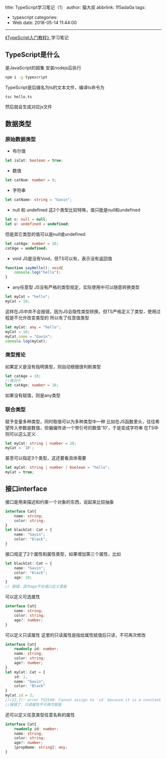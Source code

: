 title: TypeScript学习笔记（1）
author: 猫大叔
abbrlink: 1f5ada0a
tags:
  - typescript
categories:
  - Web
date: 2018-05-14 11:44:00
---
[《TypeScript入门教程》](https://github.com/xcatliu/typescript-tutorial)学习笔记


## TypeScript是什么

是JavaScript的超集
安装nodejs后执行
```cmd
npm i -g typescript
```
TypeScript是后缀名为ts的文本文件，编译ts命令为
```cnd
tsc hello.ts
```
然后就会生成对应js文件

## 数据类型

### 原始数据类型

* 布尔值
```ts
let isCat: boolean = true;
```
<!--more-->
* 数值
```ts
let catNum: number = 9;
```

* 字符串
```ts
let catName: string = "Gavin";
```
* null 和 undefined
这2个类型比较特殊，值只能是null和undefined
```ts
let n: null = null;
let u: undefined = undefined;
```
但是其它类型的值可以是null或undefined
```ts
let catAge: number = 10;
catAge = undefined;
```
* void
JS是没有Void，但TS可以有，表示没有返回值
```ts
function sayHello(): void{
    console.log("hello");
}
```
* any任意型
JS没有严格的类型规定，实际使用中可以随意转换类型
```js
let myCat = "hello";
myCat = 10;
```
这样在JS中并不会报错，因为JS会隐性类型转换，但TS严格定义了类型，使用过程是不允许改变类型的
所以有了任意值类型
```ts
let myCat: any = "hello";
myCat = 10;
myCat.name = "Gavin";
console.log(myCat);
```

### 类型推论

如果定义是没有指明类型，则自动根据值判断类型
```ts
let catAge = 10;
//等同于
let catAge: number = 10;
```
如果没有赋值，则是any类型

### 联合类型

赋予变量多种类型，同时取值可以为多种类型中一种
比如在JS函数里头，往往希望传入参数是数值，但偏偏传进一个带引号的数值'10'，于是变成字符串
在TS中则可以这么定义
```ts
let myCat: string | number = 20;
myCat = '10';
```

甚至可以指定3个类型，这还要看具体需要
```ts
let myCat: string | number | boolean = "hello";
myCat = true;
```

## 接口interface

接口是用来描述和约束一个对象的东西，说起来比较抽象
```ts
interface Cat{
    name: string;
    color: string;
}
let blackCat: Cat = {
    name: "Gavin";
    color: "black";
}
```
接口规定了2个属性和属性类型，如果增加第三个属性，比如
```ts
let blackCat: Cat = {
    name: "Gavin";
    color: "black";
    age: 10;
}
// 报错，因为age不在接口定义里面
```
可以定义可选属性
```ts
interface Cat{
    name: string;
    color: string;
    age?: number;
}
```
可以定义只读属性
这里的只读属性是指给属性赋值后只读，不可再次修改
```ts
interface Cat{
    readonly id: number;
    name: string;
    color: string;
    age?: number;
}
let myCat: Cat = {
    id: 1,
    name: "Gavin",
    color: "Black"
}
myCat.id = 2;
//(12,7): error TS2540: Cannot assign to 'id' because it is a constant or a read-only property.
//报错了，只读属性不可再次赋值
```
还可以定义任意类型任意名称的属性
```ts
interface Cat{
    readonly id: number;
    name: string;
    color: string;
    age?: number;
    [propName: string]: any;
}
```